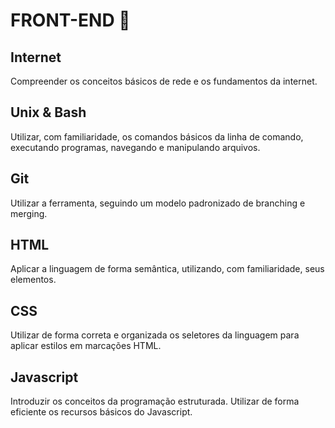 # FRONT-END 🚀

## Internet
Compreender os conceitos básicos de rede e os fundamentos da internet.

## Unix & Bash
Utilizar, com familiaridade, os comandos básicos da linha de comando, executando programas, navegando e manipulando arquivos.

## Git
Utilizar a ferramenta, seguindo um modelo padronizado de branching e merging.

## HTML
Aplicar a linguagem de forma semântica, utilizando, com familiaridade, seus elementos.

## CSS
Utilizar de forma correta e organizada os seletores da linguagem para aplicar estilos em marcações HTML.

## Javascript
Introduzir os conceitos da programação estruturada. Utilizar de forma eficiente os recursos básicos do Javascript.
